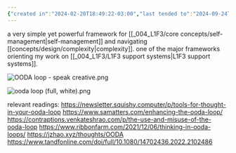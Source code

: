 ```yaml
---
{"created in":"2024-02-20T18:49:22-03:00","last tended to":"2024-09-24T16:06:14-03:00","tags":["framework","sensemaking","🌱","alchemy","design","cybernetics","strategy","military"],"dg-publish":true,"notestage":["🌱"],"aliases":["sensing, sensemaking, decision-making, action and learning","perception, sensemaking, decision-making, action and learning"],"created":"2024-02-20T18:49:22.179-03:00","updated":"2025-03-25T15:26:47.542-03:00","relevancescore":97,"permalink":"/models-and-frameworks/design/ooda-loop/","dgPassFrontmatter":true}
---
```


a very simple yet powerful framework for [[_004_L1F3/core concepts/self-management\|self-management]] and navigating [[concepts/design/complexity\|complexity]]. one of the major frameworks orienting my work on [[_004_L1F3/L1F3 support systems\|L1F3 support systems]].

![OODA loop - speak creative.png](/img/user/assets/OODA%20loop%20-%20speak%20creative.png)

![ooda loop (full, white).png](/img/user/assets/ooda%20loop%20(full,%20white).png)

relevant readings:
https://newsletter.squishy.computer/p/tools-for-thought-in-your-ooda-loop
https://www.samatters.com/enhancing-the-ooda-loop/
https://contraptions.venkateshrao.com/p/the-use-and-misuse-of-the-ooda-loop
https://www.ribbonfarm.com/2021/12/06/thinking-in-ooda-loops/
https://jzhao.xyz/thoughts/OODA
https://www.tandfonline.com/doi/full/10.1080/14702436.2022.2102486